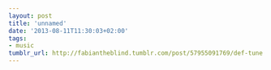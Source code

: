 ```yaml
---
layout: post
title: 'unnamed'
date: '2013-08-11T11:30:03+02:00'
tags:
- music
tumblr_url: http://fabiantheblind.tumblr.com/post/57955091769/def-tune
---
```

